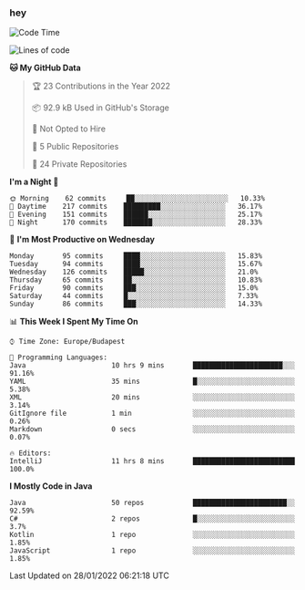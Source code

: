 ### hey

<!--START_SECTION:waka-->
![Code Time](http://img.shields.io/badge/Code%20Time-493%20hrs%2049%20mins-blue)

![Lines of code](https://img.shields.io/badge/From%20Hello%20World%20I%27ve%20Written-440%20Thousand%20lines%20of%20code-blue)

**🐱 My GitHub Data** 

> 🏆 23 Contributions in the Year 2022
 > 
> 📦 92.9 kB Used in GitHub's Storage 
 > 
> 🚫 Not Opted to Hire
 > 
> 📜 5 Public Repositories 
 > 
> 🔑 24 Private Repositories  
 > 
**I'm a Night 🦉** 

```text
🌞 Morning    62 commits     ██░░░░░░░░░░░░░░░░░░░░░░░   10.33% 
🌆 Daytime    217 commits    █████████░░░░░░░░░░░░░░░░   36.17% 
🌃 Evening    151 commits    ██████░░░░░░░░░░░░░░░░░░░   25.17% 
🌙 Night      170 commits    ███████░░░░░░░░░░░░░░░░░░   28.33%

```
📅 **I'm Most Productive on Wednesday** 

```text
Monday       95 commits     ████░░░░░░░░░░░░░░░░░░░░░   15.83% 
Tuesday      94 commits     ████░░░░░░░░░░░░░░░░░░░░░   15.67% 
Wednesday    126 commits    █████░░░░░░░░░░░░░░░░░░░░   21.0% 
Thursday     65 commits     ██░░░░░░░░░░░░░░░░░░░░░░░   10.83% 
Friday       90 commits     ███░░░░░░░░░░░░░░░░░░░░░░   15.0% 
Saturday     44 commits     █░░░░░░░░░░░░░░░░░░░░░░░░   7.33% 
Sunday       86 commits     ███░░░░░░░░░░░░░░░░░░░░░░   14.33%

```


📊 **This Week I Spent My Time On** 

```text
⌚︎ Time Zone: Europe/Budapest

💬 Programming Languages: 
Java                     10 hrs 9 mins       ██████████████████████░░░   91.16% 
YAML                     35 mins             █░░░░░░░░░░░░░░░░░░░░░░░░   5.38% 
XML                      20 mins             ░░░░░░░░░░░░░░░░░░░░░░░░░   3.14% 
GitIgnore file           1 min               ░░░░░░░░░░░░░░░░░░░░░░░░░   0.26% 
Markdown                 0 secs              ░░░░░░░░░░░░░░░░░░░░░░░░░   0.07%

🔥 Editors: 
IntelliJ                 11 hrs 8 mins       █████████████████████████   100.0%

```

**I Mostly Code in Java** 

```text
Java                     50 repos            ███████████████████████░░   92.59% 
C#                       2 repos             █░░░░░░░░░░░░░░░░░░░░░░░░   3.7% 
Kotlin                   1 repo              ░░░░░░░░░░░░░░░░░░░░░░░░░   1.85% 
JavaScript               1 repo              ░░░░░░░░░░░░░░░░░░░░░░░░░   1.85%

```



 Last Updated on 28/01/2022 06:21:18 UTC
<!--END_SECTION:waka-->
